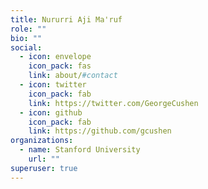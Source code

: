```yaml
---
title: Nururri Aji Ma'ruf
role: ""
bio: ""
social:
  - icon: envelope
    icon_pack: fas
    link: about/#contact
  - icon: twitter
    icon_pack: fab
    link: https://twitter.com/GeorgeCushen
  - icon: github
    icon_pack: fab
    link: https://github.com/gcushen
organizations:
  - name: Stanford University
    url: ""
superuser: true
---
```

